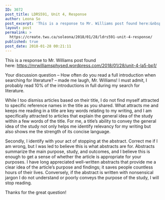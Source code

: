 ```yaml
---
ID: 3072
post_title: LDRS591, Unit 4, Response
author: Leona So
post_excerpt: 'This is a response to Mr. Williams post found here:&nbsp;https://mrwilliamsphysed.wordpress.com/2018/01/28/unit-4-la5-bp1/ Your discussion question &ndash; How often do you read a full introduction when searching for literature? &ndash; made me laugh, Mr. Williams! I must admit, I probably read 10% of the introductions in full during my search for literature. While I too dismiss articles based &hellip; <p><a href="https://create.twu.ca/soleona/2018/01/28/ldrs591-unit-4-response/">Continue reading<span> "LDRS591, Unit 4, Response"</span></a></p>'
layout: post
permalink: >
  https://create.twu.ca/soleona/2018/01/28/ldrs591-unit-4-response/
published: true
post_date: 2018-01-28 00:21:11
---
```

This is a response to Mr. Williams post found here: https://mrwilliamsphysed.wordpress.com/2018/01/28/unit-4-la5-bp1/

Your discussion question &#8211; How often do you read a full introduction when searching for literature? &#8211; made me laugh, Mr. Williams! I must admit, I probably read 10% of the introductions in full during my search for literature.

While I too dismiss articles based on their title, I do not find myself attracted to specific reference names in the title as you shared. What attracts me and keeps me reading in a title are key words relating to my writing, and I am specifically attracted to articles that explain the general idea of the study within a few words of the title. For me, a title&#8217;s ability to convey the general idea of the study not only helps me identify relevancy for my writing but also shows me the strength of its concise language.

Secondly, I identify with your act of stopping at the abstract. Correct me if I am wrong, but I was led to believe this is what abstracts are for. Abstracts summarize the main purpose, study, and outcomes, and I believe this is enough to get a sense of whether the article is appropriate for your purposes. I have long appreciated well-written abstracts that provide me a clear idea of the article&#8217;s purpose and findings; it saves people countless hours of their lives. Conversely, if the abstract is written with nonsensical jargon I do not understand or poorly conveys the purpose of the study, I will stop reading.

Thanks for the great question!